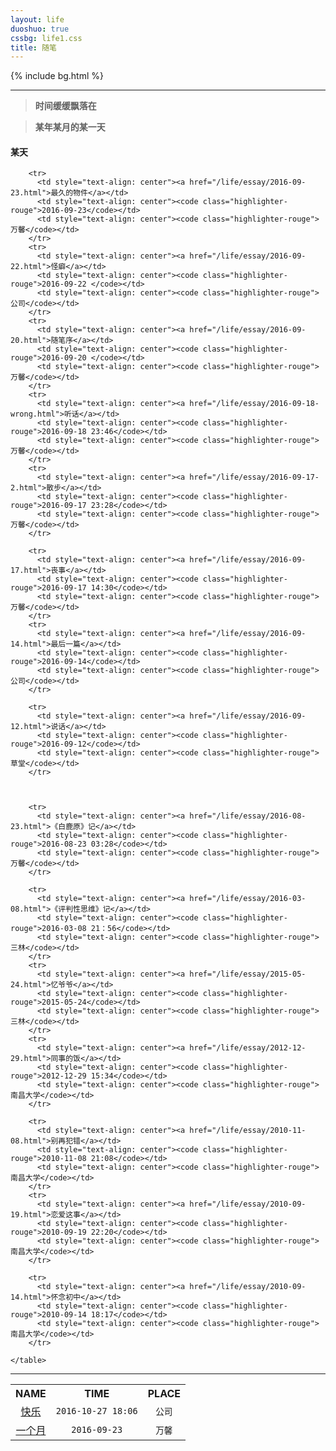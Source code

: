 ```yaml
---
layout: life
duoshuo: true
cssbg: life1.css
title: 随笔
---      
```


{% include bg.html %}

-----------

> **时间缓缓飘落在**

> **某年某月的某一天**



<div class='lifelog'>
 <tbody>
	<table>
  		<h4 id="section-2">某天</h4>
		<tr>
		  <th style="text-align: center">NAME</th>
		  <th style="text-align: center">TIME</th>
		  <th style="text-align: center">PLACE</th>
		</tr>
		<tr>
		  <td style="text-align: center"><a href="/life/essay/2016-10-27.html">快乐</a></td>	  
		  <td style="text-align: center"><code class="highlighter-rouge">2016-10-27 18:06</code></td>
		  <td style="text-align: center"><code class="highlighter-rouge">公司</code></td>			  
		</tr>
		<tr>
		  <td style="text-align: center"><a href="/life/essay/2016-09-23-2.html">一个月</a></td>	  
		  <td style="text-align: center"><code class="highlighter-rouge">2016-09-23</code></td>
		  <td style="text-align: center"><code class="highlighter-rouge">万馨</code></td>			  
		</tr>

		<tr>
		  <td style="text-align: center"><a href="/life/essay/2016-09-23.html">最久的物件</a></td>	  
		  <td style="text-align: center"><code class="highlighter-rouge">2016-09-23</code></td>
		  <td style="text-align: center"><code class="highlighter-rouge">万馨</code></td>			  
		</tr>
		<tr>
		  <td style="text-align: center"><a href="/life/essay/2016-09-22.html">怪癖</a></td>	  
		  <td style="text-align: center"><code class="highlighter-rouge">2016-09-22 </code></td>
		  <td style="text-align: center"><code class="highlighter-rouge">公司</code></td>			  
		</tr>
		<tr>
		  <td style="text-align: center"><a href="/life/essay/2016-09-20.html">随笔序</a></td>	  
		  <td style="text-align: center"><code class="highlighter-rouge">2016-09-20 </code></td>
		  <td style="text-align: center"><code class="highlighter-rouge">万馨</code></td>			  
		</tr>
		<tr>
		  <td style="text-align: center"><a href="/life/essay/2016-09-18-wrong.html">听话</a></td>	  
		  <td style="text-align: center"><code class="highlighter-rouge">2016-09-18 23:46</code></td>
		  <td style="text-align: center"><code class="highlighter-rouge">万馨</code></td>			  
		</tr>
		<tr>
		  <td style="text-align: center"><a href="/life/essay/2016-09-17-2.html">散步</a></td>	  
		  <td style="text-align: center"><code class="highlighter-rouge">2016-09-17 23:28</code></td>
		  <td style="text-align: center"><code class="highlighter-rouge">万馨</code></td>			  
		</tr>

		<tr>
		  <td style="text-align: center"><a href="/life/essay/2016-09-17.html">丧事</a></td>	  
		  <td style="text-align: center"><code class="highlighter-rouge">2016-09-17 14:30</code></td>
		  <td style="text-align: center"><code class="highlighter-rouge">万馨</code></td>			  
		</tr>
		<tr>
		  <td style="text-align: center"><a href="/life/essay/2016-09-14.html">最后一篇</a></td>	  
		  <td style="text-align: center"><code class="highlighter-rouge">2016-09-14</code></td>
		  <td style="text-align: center"><code class="highlighter-rouge">公司</code></td>			  
		</tr>		

		<tr>
		  <td style="text-align: center"><a href="/life/essay/2016-09-12.html">说话</a></td>	  
		  <td style="text-align: center"><code class="highlighter-rouge">2016-09-12</code></td>
		  <td style="text-align: center"><code class="highlighter-rouge">草堂</code></td>			  
		</tr>	



		<tr>
		  <td style="text-align: center"><a href="/life/essay/2016-08-23.html">《白鹿原》记</a></td>	  
		  <td style="text-align: center"><code class="highlighter-rouge">2016-08-23 03:28</code></td>
		  <td style="text-align: center"><code class="highlighter-rouge">万馨</code></td>			  
		</tr>

		<tr>
		  <td style="text-align: center"><a href="/life/essay/2016-03-08.html">《评判性思维》记</a></td>	  
		  <td style="text-align: center"><code class="highlighter-rouge">2016-03-08 21：56</code></td>
		  <td style="text-align: center"><code class="highlighter-rouge">三林</code></td>			  
		</tr>	
		<tr>
		  <td style="text-align: center"><a href="/life/essay/2015-05-24.html">忆爷爷</a></td>	  
		  <td style="text-align: center"><code class="highlighter-rouge">2015-05-24</code></td>
		  <td style="text-align: center"><code class="highlighter-rouge">三林</code></td>			  
		</tr>	
		<tr>
		  <td style="text-align: center"><a href="/life/essay/2012-12-29.html">同事的饭</a></td>	  
		  <td style="text-align: center"><code class="highlighter-rouge">2012-12-29 15:34</code></td>
		  <td style="text-align: center"><code class="highlighter-rouge">南昌大学</code></td>			  
		</tr>

		<tr>
		  <td style="text-align: center"><a href="/life/essay/2010-11-08.html">别再犯错</a></td>		  
		  <td style="text-align: center"><code class="highlighter-rouge">2010-11-08 21:08</code></td>
		  <td style="text-align: center"><code class="highlighter-rouge">南昌大学</code></td>			  
		</tr>		
		<tr>
		  <td style="text-align: center"><a href="/life/essay/2010-09-19.html">恋爱这事</a></td>		  
		  <td style="text-align: center"><code class="highlighter-rouge">2010-09-19 22:20</code></td>
		  <td style="text-align: center"><code class="highlighter-rouge">南昌大学</code></td>			  
		</tr>

		<tr>
		  <td style="text-align: center"><a href="/life/essay/2010-09-14.html">怀念初中</a></td>
		  <td style="text-align: center"><code class="highlighter-rouge">2010-09-14 18:17</code></td>
		  <td style="text-align: center"><code class="highlighter-rouge">南昌大学</code></td>			  
		</tr>

	</table>
 </tbody>

</div>


-----------

